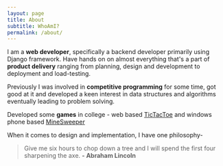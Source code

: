 ```yaml
---
layout: page
title: About
subtitle: WhoAmI?
permalink: /about/
---
```


I am a **web developer**, specifically a backend developer primarily using Django framework. Have hands on on almost everything that's a part of **product delivery** ranging from planning, design and development to deployment and load-testing.

Previously I was involved in **competitive programming** for some time, got good at it and developed a keen interest in data structures and algorithms eventually leading to problem solving.

Developed some **games** in college - web based [TicTacToe](http://unbeatablettt.appspot.com/) and windows phone based [MineSweeper](https://www.microsoft.com/en-in/store/p/minesweeper/9nblggh08wmv)

When it comes to design and implementation, I have one philosophy-
> Give me six hours to chop down a tree and I will spend the first four sharpening the axe. **- Abraham Lincoln**
